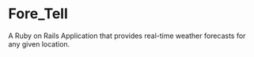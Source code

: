 # Fore_Tell


A Ruby on Rails Application that provides real-time weather forecasts for any given location.